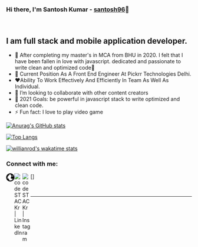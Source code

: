 ### Hi there, I'm Santosh Kumar - [santosh96](http://www.santosh96.host20.uk/)👋

<br>

## I am full stack and mobile application developer.

- 🔭 After completing my master's in MCA from BHU in 2020. I felt that I have been fallen in love with javascript. dedicated and passionate to write clean and optimized code🤣
- 🌱 Current Position As A Front End Engineer At Pickrr Technologies Delhi.
- ❤️Ability To Work Effectively And Efficiently In Team As Well As Individual.
- 👯 I’m looking to collaborate with other content creators
- 🥅 2021 Goals: be powerful in javascript stack to write optimized and clean code.
- ⚡ Fun fact: I love to play video game

[![Anurag's GitHub stats](https://github-readme-stats.vercel.app/api?username=santoshkumar964887&show_icons=true&theme=radical&count_private=true)](https://github.com/anuraghazra/github-readme-stats)

[![Top Langs](https://github-readme-stats.vercel.app/api/top-langs/?username=santoshkumar964887&langs_count=6&layout=compact)](https://github.com/anuraghazra/github-readme-stats)

[![willianrod's wakatime stats](https://github-readme-stats.vercel.app/api/wakatime?username=santoshkumar964887)](https://github.com/anuraghazra/github-readme-stats)

### Connect with me:

[<img align="left" alt="santosh96" width="22px" src="https://raw.githubusercontent.com/iconic/open-iconic/master/svg/globe.svg" />](http://www.santosh96.host20.uk/)
[<img align="left" alt="codeSTACKr | LinkedIn" width="22px" src="https://cdn.jsdelivr.net/npm/simple-icons@v3/icons/linkedin.svg" />](https://www.linkedin.com/in/santosh-kumar-1a978b16a)
[<img align="left" alt="codeSTACKr | Instagram" width="22px" src="https://cdn.jsdelivr.net/npm/simple-icons@v3/icons/instagram.svg" />]

<br />

---
